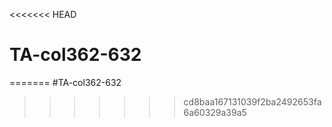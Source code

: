 <<<<<<< HEAD
# TA-col362-632
=======
#TA-col362-632
>>>>>>> cd8baa167131039f2ba2492653fa6a60329a39a5

